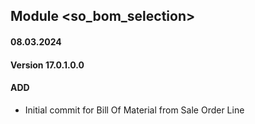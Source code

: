 ## Module <so_bom_selection>

####  08.03.2024
#### Version 17.0.1.0.0
#### ADD
- Initial commit for Bill Of Material from Sale Order Line
